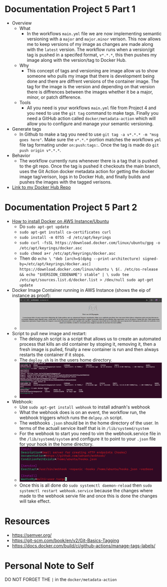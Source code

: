 # Documentation Project 5 Part 1
  - Overview
    - What
      - In the workflows `main.yml` file we are now implementing semantic versioning with a `major` and `major.minor` verison. This now allows me to keep versions of my image as changes are made along with the `latest` version. The workflow runs when a version/git tag is pushed in a specifed format, `v*.*.*`, this then pushes my image along with the version/tag to Docker Hub.
    - Why
      - This concept of tags and versioning are image allow us to show someone who pulls my image that there is development being done and there are diffrent versions of the container image. The tag for the image is the version and depending on that version there is diffrences between the images whether it be a major, minor, or patch difference.
    - Tools
      - All you need is your workflows `main.yml` file from Project 4 and you need to use the `git tag` command to make tags. Finally you need a GitHub action called `docker/metadata-action` which will allow you to configure and manage your semantic versioning.
  - Generate tags
    - In Github to make a tag you need to use `git tag -a v*.*.* -m "msg goes here"`. Make sure the `v*.*.*` portion matches the workflows `yml` file tag formating under `on:push:tags:`. Once the tag is made do `git push origin v*.*.*`.
  - Behavior
    - The workflow currently runs whenever there is a tag that is pushed to the git repo. Once the tag is pushed it checkouts the main branch, uses the Git Action docker metadata action for getting the docker image tag/verison, logs in to Docker Hub, and finally builds and pushes the images with the tagged verisons.
  - [Link to my Docker Hub Repo](https://hub.docker.com/repositories/isolat3d) 

# Documentation Project 5 Part 2
  - [How to install Docker on AWS Instance/Ubuntu](https://docs.docker.com/engine/install/ubuntu/)
    - Do `sudo apt-get update`
    - `sudo apt-get install ca-certificates curl`
    - `sudo install -m 0755 -d /etc/apt/keyrings`
    - `sudo curl -fsSL https://download.docker.com/linux/ubuntu/gpg -o /etc/apt/keyrings/docker.asc`
    - `sudo chmod a+r /etc/apt/keyrings/docker.asc`
    - Then do `echo \
  "deb [arch=$(dpkg --print-architecture) signed-by=/etc/apt/keyrings/docker.asc] https://download.docker.com/linux/ubuntu \
  $(. /etc/os-release && echo "$VERSION_CODENAME") stable" | \
  sudo tee /etc/apt/sources.list.d/docker.list > /dev/null
sudo apt-get update` 
  - Docker Image Container running in AWS Instance (shows the eip of instance as proof):
    - ![docker installed](./images_Project4/eipofamazoninstancerunning.png)
  - Script to pull new image and restart:
    - The delopy.sh script is a script that allows us to create an automated process that kills an old container by stoping it, removing it, then a fresh image is pulled, finally a new container is run and then always restarts the container if it stops.
    - The `deploy.sh` is in the users home directory.
    - ![pull and restart from dockerhub](./images_Project4/pullrestart.png)
  - Webhook:
    - Use `sudo apt-get install webhook` to install adnanh's webhook
    - What the webhook does is on an event, the workflow run, the webhook triggers which runs the `delpoy.sh` script.
    - The webhooks `.json` should be in the home directory of the user. In terms of the actuall service itself that is in `/lib/systemd/system`
    - For the webhook to start you need to vim the webhook.service file in the `/lib/systemd/system` and configure it to point to your `.json` file for your hook in the home directory.
    - ![pull and restart from dockerhub](./images_Project4/webservicehookconf.png)
    - Once this is all done do `sudo systemctl daemon-reload` then `sudo systemctl restart webhook.service` because the changes where made to the webhook servie file and once this is done the changes will take effect.



# Resources
 - https://semver.org/
 - https://git-scm.com/book/en/v2/Git-Basics-Tagging
 - https://docs.docker.com/build/ci/github-actions/manage-tags-labels/

# Personal Note to Self
DO NOT FORGET THE `|` in the `docker/metadata-action`
